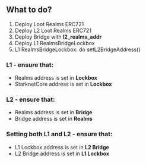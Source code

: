 ## What to do?
1. Deploy Loot Realms ERC721
2. Deploy L2 Loot Realms ERC721
3. Deploy Bridge with __l2_realms_addr__
4. Deploy L1 RealmsBridgeLockbox
5. L1 RealmsBridgeLockbox: do setL2BridgeAddress()

### L1 - ensure that:
- Realms address is set in **Lockbox**
- StarknetCore address is set in **Lockbox**

### L2 - ensure that:
- Realms address is set in **Bridge**
- Bridge address is set in **Realms**

### Setting both L1 and L2 - ensure that:
- L1 Lockbox address is set in **L2 Bridge**
- L2 Bridge address is set in **L1 Lockbox**